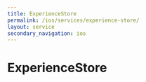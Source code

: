 ```yaml
---
title: ExperienceStore
permalink: /ios/services/experience-store/
layout: service
secondary_navigation: ios
---
```


# ExperienceStore
